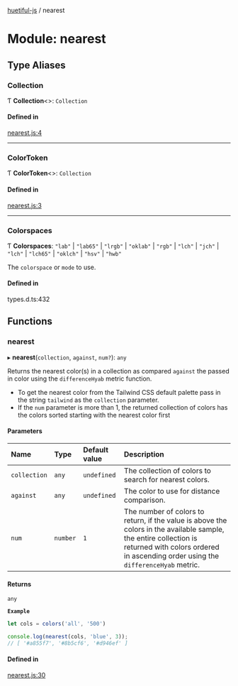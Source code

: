 [huetiful-js](../README.md) / nearest

# Module: nearest

## Type Aliases

### Collection

Ƭ **Collection**\<\>: `Collection`

#### Defined in

[nearest.js:4](https://github.com/prjctimg/huetiful/blob/5e5fb86/src/nearest.js#L4)

___

### ColorToken

Ƭ **ColorToken**\<\>: `Collection`

#### Defined in

[nearest.js:3](https://github.com/prjctimg/huetiful/blob/5e5fb86/src/nearest.js#L3)

___

### Colorspaces

Ƭ **Colorspaces**: ``"lab"`` \| ``"lab65"`` \| ``"lrgb"`` \| ``"oklab"`` \| ``"rgb"`` \| ``"lch"`` \| ``"jch"`` \| ``"lch"`` \| ``"lch65"`` \| ``"oklch"`` \| ``"hsv"`` \| ``"hwb"``

The `colorspace` or `mode` to use.

#### Defined in

types.d.ts:432

## Functions

### nearest

▸ **nearest**(`collection`, `against`, `num?`): `any`

Returns the nearest color(s) in a collection as compared `against` the passed in color using the `differenceHyab` metric function.

* To get the nearest color from the Tailwind CSS default palette pass in the string `tailwind` as the `collection` parameter.
* If the `num` parameter is more than 1, the returned collection of colors has the colors sorted starting with the nearest color first

#### Parameters

| Name | Type | Default value | Description |
| :------ | :------ | :------ | :------ |
| `collection` | `any` | `undefined` | The collection of colors to search for nearest colors. |
| `against` | `any` | `undefined` | The color to use for distance comparison. |
| `num` | `number` | `1` | The number of colors to return, if the value is above the colors in the available sample, the entire collection is returned with colors ordered in ascending order using the `differenceHyab` metric. |

#### Returns

`any`

**`Example`**

```ts
let cols = colors('all', '500')

console.log(nearest(cols, 'blue', 3));
// [ '#a855f7', '#8b5cf6', '#d946ef' ]
```

#### Defined in

[nearest.js:30](https://github.com/prjctimg/huetiful/blob/5e5fb86/src/nearest.js#L30)
